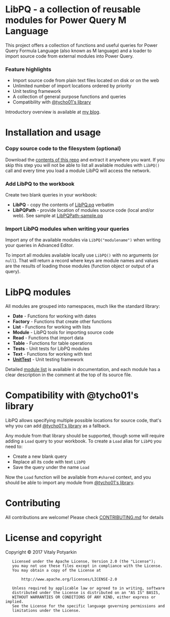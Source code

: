 # LibPQ - a collection of reusable modules for Power Query M Language

This project offers a collection of functions and useful queries for Power
Query Formula Language (also known as M language) and a loader to import source
code from external modules into Power Query.

### Feature highlights

- Import source code from plain text files located on disk or on the web
- Unlimited number of import locations ordered by priority
- Unit testing framework
- A collection of general purpose functions and queries
- Compatibility with [@tycho01's library][tycho01]

Introductory overview is available at [my blog][intro].

[intro]: https://potyarkin.ml/posts/2018/expanding-power-query-standard-library-introducing-libpq/
[tycho01]: https://github.com/tycho01/pquery

# Installation and usage

### Copy source code to the filesystem (optional)

Download the [contents of this repo][zip] and extract it anywhere you want. If
you skip this step you will not be able to list all available modules with
`LibPQ()` call and every time you load a module LibPQ will access the network.

### Add LibPQ to the workbook

Create two blank queries in your workbook:

- **LibPQ** - copy the contents of [LibPQ.pq](LibPQ.pq) verbatim
- **LibPQPath** - provide location of modules source code (local and/or web).
  See sample at [LibPQPath-sample.pq](LibPQPath-sample.pq)

### Import LibPQ modules when writing your queries

Import any of the available modules via `LibPQ("modulename")` when writing your
queries in Advanced Editor.

To import all modules available locally use `LibPQ()` with no arguments (or
`null`). That will return a record where keys are module names and values are
the results of loading those modules (function object or output of a query).

[zip]: https://github.com/sio/LibPQ/archive/master.zip

# LibPQ modules
All modules are grouped into namespaces, much like the standard library:

- **Date** - Functions for working with dates
- **Factory** - Functions that create other functions
- **List** - Functions for working with lists
- **Module** - LibPQ tools for importing source code
- **Read** - Functions that import data
- **Table** - Functions for table operations
- **Tests** - Unit tests for LibPQ modules
- **Text** - Functions for working with text
- **[UnitTest][unittesting]** - Unit testing framework

Detailed [module list][modules] is available in documentation, and each module
has a clear description in the comment at the top of its source file.

[modules]: Docs/Modules.md
[unittesting]: Docs/UnitTesting.md

# Compatibility with @tycho01's library

LibPQ allows specifying multiple possible locations for source code, that's why
you can add [@tycho01's library][tycho01] as a fallback.

Any module from that library should be supported, though some will require
adding a `Load` query to your workbook. To create a `Load` alias for `LibPQ`
you need to:

- Create a new blank query
- Replace all its code with text `LibPQ`
- Save the query under the name `Load`

Now the `Load` function will be available from `#shared` context, and you
should be able to import any module from [@tycho01's library][tycho01].


# Contributing

All contributions are welcome!
Please check [CONTRIBUTING.md](CONTRIBUTING.md) for details


# License and copyright

Copyright © 2017 Vitaly Potyarkin
```
   Licensed under the Apache License, Version 2.0 (the "License");
   you may not use these files except in compliance with the License.
   You may obtain a copy of the License at

       http://www.apache.org/licenses/LICENSE-2.0

   Unless required by applicable law or agreed to in writing, software
   distributed under the License is distributed on an "AS IS" BASIS,
   WITHOUT WARRANTIES OR CONDITIONS OF ANY KIND, either express or implied.
   See the License for the specific language governing permissions and
   limitations under the License.
```
